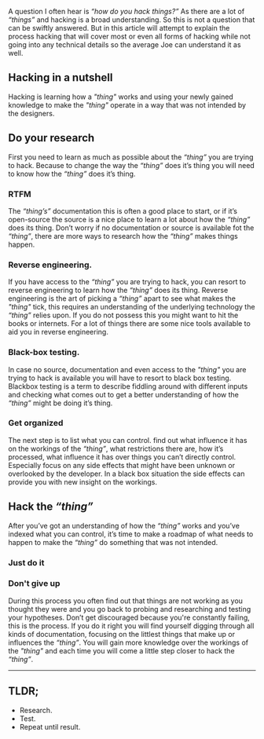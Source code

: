 A question I often hear is _“how do you hack things?”_
As there are a lot of _“things”_ and hacking is a broad understanding. So this is not a question that can be swiftly answered. But in this article will attempt to explain the process hacking that will cover most or even all forms of hacking while not going into any technical details so the average Joe can understand it as well.


## Hacking in a nutshell
Hacking is learning how a _"thing"_ works and using your newly gained knowledge to make the _"thing"_ operate in a way that was not intended by the designers.


## Do your research
First you need to learn as much as possible about the _“thing”_ you are trying to hack.
Because to change the way the _“thing”_ does it’s thing you will need to know how the _“thing”_ does it’s thing.

### RTFM
The _“thing’s”_ documentation this is often a good place to start, or if it’s open-source the source is a nice place to learn a lot about how the _“thing”_ does its thing. Don’t worry if no documentation or source is available fot the _“thing”_, there are more ways to research how the _“thing”_ makes things happen.

### Reverse engineering.
If you have access to the _“thing”_ you are trying to hack, you can resort to reverse engineering to learn how the _“thing”_ does its thing. Reverse engineering is the art of picking a _“thing”_ apart to see what makes the _"thing"_ tick, this requires an understanding of the underlying technology the _“thing”_ relies upon. If you do not possess this you might want to hit the books or internets. For a lot of things there are some nice tools available to aid you in reverse engineering.  

### Black-box testing.
In case no source, documentation and even access to the _"thing"_ you are trying to hack is available you will have to resort to black box testing. Blackbox testing is a term to describe fiddling around with different inputs and checking what comes out to get a better understanding of how the _“thing”_ might be doing it’s thing. 

### Get organized
The next step is to list what you can control. find out what influence it has on the workings of the _“thing”_, what restrictions there are, how it’s processed, what influence it has over things you can’t directly control. Especially focus on any side effects that might have been unknown or overlooked by the developer. In a black box situation the side effects can provide you with new insight on the workings.


## Hack the _“thing”_
After you’ve got an understanding of how the _“thing”_ works and you’ve indexed what you can control, it’s time to make a roadmap of what needs to happen to make the _“thing”_ do something that was not intended.

### Just do it

### Don't give up
During this process you often find out that things are not working as you thought they were and you go back to probing and researching and testing your hypotheses. Don’t get discouraged because you're constantly failing, this is the process. If you do it right you will find yourself digging through all kinds of documentation, focusing on the littlest things that make up or influences the _“thing”_. You will gain more knowledge over the workings of the _"thing"_ and each time you will come a little step closer to hack the _“thing”_.  

---

## TLDR;
- Research.
- Test.
- Repeat until result.
